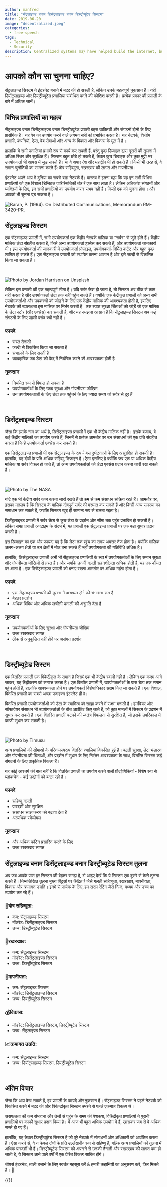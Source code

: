 ```yaml
---
author: manfred
title: "सेंट्रलाइज्ड बनाम डिसेंट्रलाइज्ड बनाम डिस्ट्रीब्यूटेड सिस्टम"
date: 2019-06-20
image: "decentralized.jpeg"
categories:
  - free-speech
tags:
  - Technical
  - Security
description: Centralized systems may have helped build the internet, but they have important disadvantages. That’s what decentralized and distributed systems try to address. Learn more about each type of system.
---
```


# आपको कौन सा चुनना चाहिए?

सेंट्रलाइज्ड सिस्टम ने इंटरनेट बनाने में मदद की हो सकती है, लेकिन उनके महत्वपूर्ण नुकसान हैं। यही डिसेंट्रलाइज्ड और डिस्ट्रीब्यूटेड प्रणालियां संबोधित करने की कोशिश करती हैं। प्रत्येक प्रकार की प्रणाली के बारे में अधिक जानें।

## विभिन्न प्रणालियों का महत्व
सेंट्रलाइज्ड बनाम डिसेंट्रलाइज्ड बनाम डिस्ट्रीब्यूटेड प्रणाली बहस व्यक्तियों और संगठनों दोनों के लिए प्रासंगिक है। यह वेब का उपयोग करने वाले लगभग सभी को प्रभावित करता है। यह नेटवर्क, वित्तीय प्रणाली, कंपनियों, ऐप्स, वेब सेवाओं और अन्य के विकास और विकास के मूल में है।

हालांकि ये सभी प्रणालियां प्रभावी रूप से कार्य कर सकती हैं, परंतु कुछ डिजाइन द्वारा दूसरों की तुलना में अधिक स्थिर और सुरक्षित हैं। सिस्टम बहुत छोटे हो सकते हैं, केवल कुछ डिवाइस और कुछ मुट्ठी भर उपयोगकर्ता भी आपस में जुड़ सकते हैं। या वे अपार देश और महाद्वीप भी हो सकते हैं। किसी भी तरह से, वे समान चुनौतियों का सामना करते हैं: दोष सहिष्णुता, रखरखाव की लागत और मापनीयता।

इंटरनेट अपने आप में दुनिया का सबसे बड़ा नेटवर्क है। वास्तव में इतना बड़ा कि यह इन सभी विभिन्न प्रणालियों को एक विशाल डिजिटल पारिस्थितिकी तंत्र में एक साथ लाता है। लेकिन अधिकांश संगठनों और व्यक्तियों के लिए, इन सभी प्रणालियों का उपयोग करना संभव नहीं है। किसी एक को चुनना होगा। और आपको भी चुनना पड़ सकता है।

![Baran, P. (1964). On Distributed Communications, Memorandum RM-3420-PR.](decentralized2.png "Baran, P. (1964). On Distributed Communications, Memorandum RM-3420-PR.")

## सेंट्रलाइज्ड सिस्टम
एक सेंट्रलाइज्ड प्रणाली में, सभी उपयोगकर्ता एक केंद्रीय नेटवर्क मालिक या "सर्वर" से जुड़े होते हैं। केंद्रीय मालिक डेटा संग्रहीत करता है, जिसे अन्य उपयोगकर्ता एक्सेस कर सकते हैं, और उपयोगकर्ता जानकारी भी। इस उपयोगकर्ता की जानकारी में उपयोगकर्ता प्रोफ़ाइल, उपयोगकर्ता-निर्मित कंटेंट और बहुत कुछ शामिल हो सकते हैं। एक सेंट्रलाइज्ड प्रणाली को स्थापित करना आसान है और इसे जल्दी से विकसित किया जा सकता है।

</br>

![Photo by Jordan Harrison on Unsplash](decentralized3.jpg "Photo by Jordan Harrison on Unsplash")

लेकिन इस प्रणाली की एक महत्वपूर्ण सीमा है। यदि सर्वर क्रैश हो जाता है, तो सिस्टम अब ठीक से काम नहीं करता है और उपयोगकर्ता डेटा तक नहीं पहुंच सकते हैं। क्योंकि एक केंद्रीकृत प्रणाली को अन्य सभी उपयोगकर्ताओं और उपकरणों को जोड़ने के लिए एक केंद्रीय मालिक की आवश्यकता होती है, इसलिए नेटवर्क की उपलब्धता इस मालिक पर निर्भर करती है। उस स्पष्ट सुरक्षा चिंताओं को जोड़ें जो एक मालिक के डेटा स्टोर (और एक्सेस) कर सकती है, और यह समझना आसान है कि सेंट्रलाइज्ड सिस्टम अब कई संगठनों के लिए पहली पसंद क्यों नहीं हैं।

### फायदे
- सरल तैनाती </br>
- जल्दी से विकसित किया जा सकता है </br>
- संभालने के लिए सस्ती है </br>
- व्यावहारिक जब डेटा को केंद्र में नियंत्रित करने की आवश्यकता होती है </br>

### नुकसान
- नियमित रूप से विफल हो सकता है </br>
- उपयोगकर्ताओं के लिए उच्च सुरक्षा और गोपनीयता जोखिम </br>
- उन उपयोगकर्ताओं के लिए डेटा तक पहुंचने के लिए ज्यादा समय जो सर्वर से दूर हैं </br>

</Br>

## डिसेंट्रलाइज्ड सिस्टम

जैसा कि इसके नाम का अर्थ है, डिसेंट्रलाइज्ड प्रणाली में एक भी केंद्रीय मालिक नहीं है। इसके बजाय, वे कई केंद्रीय मालिकों का उपयोग करते हैं, जिनमें से प्रत्येक आमतौर पर उन संसाधनों की एक प्रति संग्रहीत करता है जिन्हें उपयोगकर्ता एक्सेस कर सकते हैं।

एक डिसेंट्रलाइज्ड प्रणाली भी एक सेंट्रलाइज्ड के रूप में बस दुर्घटनाओं के लिए असुरक्षित हो सकती है। हालांकि, यह दोषों के प्रति अधिक सहिष्णु डिजाइन है। ऐसा इसलिए है क्योंकि जब एक या अधिक केंद्रीय मालिक या सर्वर विफल हो जाते हैं, तो अन्य उपयोगकर्ताओं को डेटा एक्सेस प्रदान करना जारी रख सकते हैं।

</br>

![Photo by The NASA](decentralized4.jpg "Photo by The NASA")

यदि एक भी केंद्रीय सर्वर काम करना जारी रखते हैं तो कम से कम संसाधन सक्रिय रहते हैं। आमतौर पर, इसका मतलब है कि सिस्टम के मालिक दोषपूर्ण सर्वर की मरम्मत कर सकते हैं और किसी अन्य समस्या का समाधान कर सकते हैं, जबकि सिस्टम खुद ही सामान्य रूप से चलता रहता है।

डिसेंट्रलाइज्ड प्रणाली में सर्वर क्रैश से कुछ डेटा के प्रदर्शन और सीमा तक पहुंच प्रभावित हो सकती है। लेकिन समग्र प्रणाली अपटाइम के संदर्भ में, यह प्रणाली एक सेंट्रलाइज्ड प्रणाली पर एक बड़ा सुधार प्रदान करती है।

इस डिजाइन का एक और फायदा यह है कि डेटा तक पहुंच का समय अक्सर तेज होता है। क्योंकि मालिक अलग-अलग क्षेत्रों या उन क्षेत्रों में नोड बना सकते हैं जहाँ उपयोगकर्ता की गतिविधि अधिक है।

हालांकि, डिसेंट्रलाइज्ड प्रणाली अभी भी सेंट्रलाइज्ड प्रणालियों के रूप में उपयोगकर्ताओं के लिए समान सुरक्षा और गोपनीयता जोखिमों से ग्रस्त हैं। और जबकि उनकी गलती सहनशीलता अधिक होती है, यह एक कीमत पर आता है। एक डिसेंट्रलाइज्ड प्रणाली को बनाए रखना आमतौर पर अधिक महंगा होता है।

### फायदे
- एक सेंट्रलाइज्ड प्रणाली की तुलना में असफल होने की संभावना कम है </br>
- बेहतर प्रदर्शन </br>
- अधिक विविध और अधिक लचीली प्रणाली की अनुमति देता है </br>

### नुकसान
- उपयोगकर्ताओं के लिए सुरक्षा और गोपनीयता जोखिम </br>
- उच्च रखरखाव लागत </br>
- ठीक से अनुकूलित नहीं होने पर असंगत प्रदर्शन </br>

</br>

## डिस्ट्रीब्यूटेड सिस्टम

एक वितरित प्रणाली एक विकेंद्रीकृत के समान है जिसमें एक भी केंद्रीय स्वामी नहीं है। लेकिन एक कदम आगे जाकर, यह केंद्रीकरण को समाप्त करता है। एक वितरित प्रणाली में, उपयोगकर्ताओं के पास डेटा तक समान पहुंच होती है, हालांकि आवश्यकता होने पर उपयोगकर्ता विशेषाधिकार सक्षम किए जा सकते हैं। एक विशाल, वितरित प्रणाली का सबसे अच्छा उदाहरण इंटरनेट ही है।

वितरित प्रणाली उपयोगकर्ताओं को डेटा के स्वामित्व को साझा करने में सक्षम बनाती है। हार्डवेयर और सॉफ्टवेयर संसाधन भी उपयोगकर्ताओं के बीच आवंटित किए जाते हैं, जो कुछ मामलों में सिस्टम के प्रदर्शन में सुधार कर सकते हैं। एक वितरित प्रणाली घटकों की स्वतंत्र विफलता से सुरक्षित है, जो इसके उपरिकाल में काफी सुधार कर सकती है।

</br>

![Photo by Timusu](decentralized5.png "Photo by Timusu")

अन्य प्रणालियों की सीमाओं के परिणामस्वरूप वितरित प्रणालियां विकसित हुई हैं। बढ़ती सुरक्षा, डेटा भंडारण और गोपनीयता की चिंताओं, और प्रदर्शन में सुधार के लिए निरंतर आवश्यकता के साथ, वितरित सिस्टम कई संगठनों के लिए प्राकृतिक विकल्प हैं।

यह कोई आश्चर्य की बात नहीं है कि वितरित प्रणाली का उपयोग करने वाली प्रौद्योगिकियां - विशेष रूप से ब्लॉकचेन - कई उद्योगों को बदल रही हैं।

### फायदे
- सहिष्णु गलती </br>
- पारदर्शी और सुरक्षित </br>
- संसाधन साझाकरण को बढ़ावा देता है </br>
- अत्यधिक स्केलेबल </br>

### नुकसान
- और अधिक कठिन प्रसारित करने के लिए </Br>
- उच्च रखरखाव लागत </br>

## सेंट्रलाइज्ड बनाम डिसेंट्रलाइज्ड बनाम डिस्ट्रीब्यूटेड सिस्टम तुलना

अब जब आपके पास हर सिस्टम की बेहतर समझ है, तो आइए देखें कि ये सिस्टम एक दूसरे से कैसे तुलना करते हैं। निम्नलिखित तुलना मुख्य बिंदुओं पर केंद्रित है जैसे गलती सहिष्णुता, रखरखाव, मापनीयता, विकास और क्रमागत उन्नति। इनमें से प्रत्येक के लिए, हम सरल रेटिंग जैसे निम्न, मध्यम और उच्च का उपयोग कर रहे हैं।

### :muscle:दोष सहिष्णुता:
- कम: सेंट्रलाइज्ड सिस्टम </br>
- मॉडरेट: डिसेंट्रलाइज्ड सिस्टम </br>
- उच्च: डिस्ट्रीब्यूटेड सिस्टम </br>

### :wrench:रखरखाव:
- कम: सेंट्रलाइज्ड सिस्टम </br>
- मॉडरेट: डिसेंट्रलाइज्ड सिस्टम </br>
- उच्च: डिस्ट्रीब्यूटेड सिस्टम </br>

### :rocket:मापनीयता:
- कम: सेंट्रलाइज्ड सिस्टम </br>
- मॉडरेट: डिसेंट्रलाइज्ड सिस्टम </br>
- उच्च: डिस्ट्रीब्यूटेड सिस्टम </br>

### :moneybag:विकास:
- मॉडरेट: डिसेंट्रलाइज्ड सिस्टम, डिस्ट्रीब्यूटेड सिस्टम </br>
- उच्च: सेंट्रलाइज्ड सिस्टम </br>

### :chart_with_upwards_trend:क्रमागत उन्नति:
- कम: सेंट्रलाइज्ड सिस्टम </br>
- उच्च: डिसेंट्रलाइज्ड सिस्टम, डिस्ट्रीब्यूटेड सिस्टम </br>

</br>

## अंतिम विचार

जैसा कि आप देख सकते हैं, हर प्रणाली के फायदे और नुकसान हैं। सेंट्रलाइज्ड सिस्टम ने पहले नेटवर्क को विकसित करने में मदद की और विकेन्द्रीकृत सिस्टम उभरने से पहले एकमात्र विकल्प थे।

असफलता की कम संभावना और तेजी से पहुंच के समय की पेशकश, विकेंद्रीकृत प्रणालियों ने पुरानी प्रणालियों पर काफी सुधार प्रदान किया है। वे आज भी बहुत अधिक उपयोग में हैं, खासकर जब से वे अधिक सस्ते हो गए हैं।

हालाँकि, यह केवल डिस्ट्रीब्यूटेड सिस्टम है जो पूरे नेटवर्क में संसाधनों और अधिकारों को आवंटित करता है। ऐसा करने से, वे न केवल दोषों के प्रति उल्लेखनीय रूप से सहिष्णु हैं, बल्कि अन्य प्रणालियों की तुलना में अधिक पारदर्शी भी हैं। डिस्ट्रीब्यूटेड सिस्टम को अपनाने से उनकी तैनाती और रखरखाव की लागत कम हो जाती है, ये सिस्टम आने वाले वर्षों में एक प्रेरित विकल्प साबित होंगे।

चीयर्स इंटरनेट, ताली बजाने के लिए स्वतंत्र महसूस करें & हमारी कहानियों का अनुसरण करें, फिर मिलते हैं। 🤫

{{<tweet id="1143493043783372801">}}
